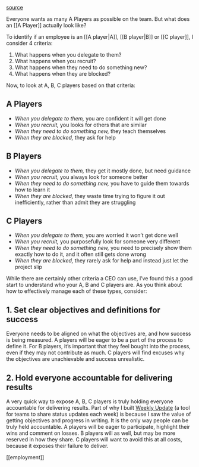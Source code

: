 [source](https://getweeklyupdate.com/blog/how-do-you-know-if-an-employee-is-an-a-b-or-c-player/)

Everyone wants as many A Players as possible on the team. But what does an [[A Player]] actually look like?

To identify if an employee is an [[A player|A]], [[B player|B]] or [[C player]], I consider 4 criteria:

1. What happens when you delegate to them?
2. What happens when you recruit?
3. What happens when they need to do something new?
4. What happens when they are blocked?

Now, to look at A, B, C players based on that criteria:

## A Players

- _When you delegate to them,_ you are confident it will get done
- _When you recruit,_ you looks for others that are similar
- _When they need to do something new,_ they teach themselves
- _When they are blocked,_ they ask for help

## B Players

- _When you delegate to them,_ they get it mostly done, but need guidance
- _When you recruit,_ you always look for someone better
- _When they need to do something new,_ you have to guide them towards how to learn it
- _When they are blocked,_ they waste time trying to figure it out inefficiently, rather than admit they are struggling

## C Players

- _When you delegate to them,_ you are worried it won’t get done well
- _When you recruit,_ you purposefully look for someone very different
- _When they need to do something new,_ you need to precisely show them exactly how to do it, and it often still gets done wrong
- _When they are blocked,_ they rarely ask for help and instead just let the project slip

While there are certainly other criteria a CEO can use, I’ve found this a good start to understand who your A, B and C players are. As you think about how to effectively manage each of these types, consider:

## 1. Set clear objectives and definitions for success

Everyone needs to be aligned on what the objectives are, and how success is being measured. A players will be eager to be a part of the process to define it. For B players, it’s important that they feel bought into the process, even if they may not contribute as much. C players will find excuses why the objectives are unachievable and success unrealistic.

## 2. Hold everyone accountable for delivering results

A very quick way to expose A, B, C players is truly holding everyone accountable for delivering results. Part of why I built [Weekly Update](https://www.getweeklyupdate.com/) (a tool for teams to share status updates each week) is because I saw the value of getting objectives and progress in writing. It is the only way people can be truly held accountable. A players will be eager to participate, highlight their wins and comment on losses. B players will as well, but may be more reserved in how they share. C players will want to avoid this at all costs, because it exposes their failure to deliver.

[[employment]]